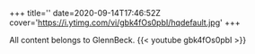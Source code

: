 +++
title=''
date=2020-09-14T17:46:52Z
cover='https://i.ytimg.com/vi/gbk4fOs0pbI/hqdefault.jpg'
+++

All content belongs to GlennBeck.
{{< youtube gbk4fOs0pbI >}}
